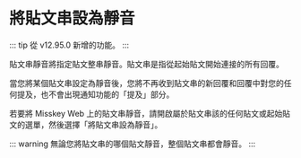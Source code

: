 # 將貼文串設為靜音
::: tip
從 v12.95.0 新增的功能。
:::

貼文串靜音將指定貼文整串靜音。貼文串是指從起始貼文開始連接的所有回覆。

當您將某個貼文串設定為靜音後，您將不再收到貼文串的新回覆和回覆中對您的任何提及，也不會出現通知功能的「提及」部分。

若要將 Misskey Web 上的貼文串靜音，請開啟屬於貼文串該的任何貼文或起始貼文的選單，然後選擇「將貼文串設為靜音」。

::: warning
無論您將貼文串的哪個貼文靜音，整個貼文串都會靜音。
:::

